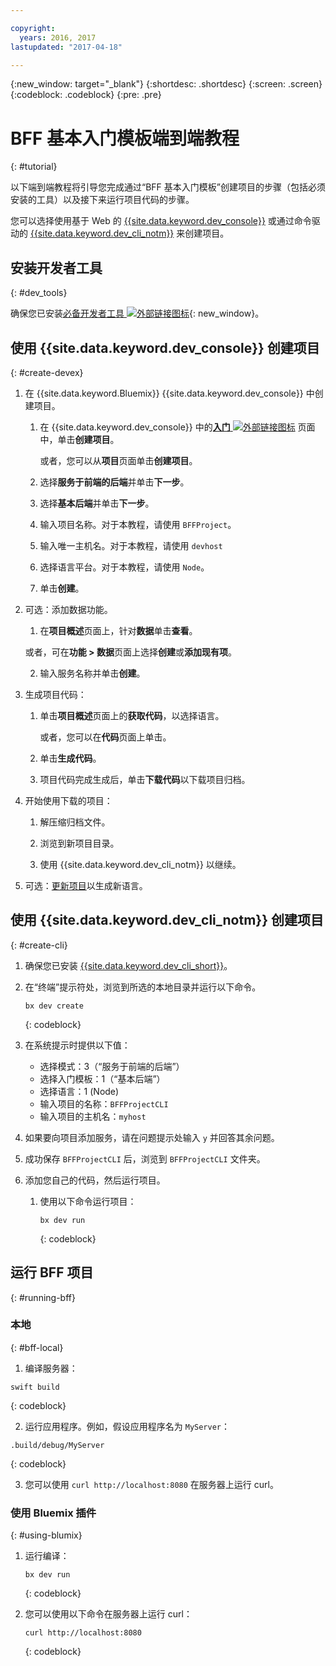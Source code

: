```yaml
---

copyright:
  years: 2016, 2017
lastupdated: "2017-04-18"

---
```

{:new_window: target="_blank"}
{:shortdesc: .shortdesc}
{:screen: .screen}
{:codeblock: .codeblock}
{:pre: .pre}

# BFF 基本入门模板端到端教程
{: #tutorial}

以下端到端教程将引导您完成通过“BFF 基本入门模板”创建项目的步骤（包括必须安装的工具）以及接下来运行项目代码的步骤。

您可以选择使用基于 Web 的 [{{site.data.keyword.dev_console}}](#create-devex) 或通过命令驱动的 [{{site.data.keyword.dev_cli_notm}}](#create-cli) 来创建项目。

## 安装开发者工具
{: #dev_tools}

确保您已安装[必备开发者工具 ![外部链接图标](../icons/launch-glyph.svg "外部链接图标")](get_code.html#prereq-dev-tools){: new_window}。


## 使用 {{site.data.keyword.dev_console}} 创建项目
{: #create-devex}

1. 在 {{site.data.keyword.Bluemix}} {{site.data.keyword.dev_console}} 中创建项目。

	1. 在 {{site.data.keyword.dev_console}} 中的[**入门** ![外部链接图标](../icons/launch-glyph.svg "外部链接图标")](https://console.ng.bluemix.net/developer/getting-started/) 页面中，单击**创建项目**。

		或者，您可以从**项目**页面单击**创建项目**。

	2. 选择**服务于前端的后端**并单击**下一步**。

	3. 选择**基本后端**并单击**下一步**。

	4. 输入项目名称。对于本教程，请使用 `BFFProject`。   

	5. 输入唯一主机名。对于本教程，请使用 `devhost` 

	6. 选择语言平台。对于本教程，请使用 `Node`。
   
	7. 单击**创建**。

2. 可选：添加数据功能。

	1. 在**项目概述**页面上，针对**数据**单击**查看**。

      或者，可在**功能 > 数据**页面上选择**创建**或**添加现有项**。

   2. 输入服务名称并单击**创建**。

3. 生成项目代码：

	1. 单击**项目概述**页面上的**获取代码**，以选择语言。
   
		或者，您可以在**代码**页面上单击。
      
	2. 单击**生成代码**。
   
	3. 项目代码完成生成后，单击**下载代码**以下载项目归档。

4. 开始使用下载的项目：

	1. 解压缩归档文件。
	
	2. 浏览到新项目目录。
	
	3. 使用 {{site.data.keyword.dev_cli_notm}} 以继续。

5. 可选：[更新项目](project_overview_page.html#update_language)以生成新语言。


## 使用 {{site.data.keyword.dev_cli_notm}} 创建项目
{: #create-cli}

1. 确保您已安装 [{{site.data.keyword.dev_cli_short}}](dev_cli.html)。

2. 在“终端”提示符处，浏览到所选的本地目录并运行以下命令。
  
	```
	bx dev create
	```
	{: codeblock}
	
3. 在系统提示时提供以下值：

	* 选择模式：3（“服务于前端的后端”）
	* 选择入门模板：1（“基本后端”）
	* 选择语言：1 (Node)
	* 输入项目的名称：`BFFProjectCLI`
	* 输入项目的主机名：`myhost`

4. 如果要向项目添加服务，请在问题提示处输入 `y` 并回答其余问题。

5. 成功保存 `BFFProjectCLI` 后，浏览到 `BFFProjectCLI` 文件夹。

6. 添加您自己的代码，然后运行项目。
 
	1. 使用以下命令运行项目：

 		```
		bx dev run
		```
		{: codeblock}


## 运行 BFF 项目
{: #running-bff}

### 本地
{: #bff-local}

1. 编译服务器：

  ```
  swift build
  ```
  {: codeblock}

2. 运行应用程序。例如，假设应用程序名为 `MyServer`：

  ```
  .build/debug/MyServer
  ```
  {: codeblock}

3. 您可以使用 `curl http://localhost:8080` 在服务器上运行 curl。


### 使用 Bluemix 插件
{: #using-blumix}

1. 运行编译：

	```
	bx dev run
	```
	{: codeblock}

2. 您可以使用以下命令在服务器上运行 curl：
  
	```
	curl http://localhost:8080
	```
	{: codeblock}
